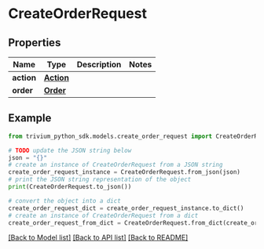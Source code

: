 # CreateOrderRequest


## Properties

Name | Type | Description | Notes
------------ | ------------- | ------------- | -------------
**action** | [**Action**](Action.md) |  | 
**order** | [**Order**](Order.md) |  | 

## Example

```python
from trivium_python_sdk.models.create_order_request import CreateOrderRequest

# TODO update the JSON string below
json = "{}"
# create an instance of CreateOrderRequest from a JSON string
create_order_request_instance = CreateOrderRequest.from_json(json)
# print the JSON string representation of the object
print(CreateOrderRequest.to_json())

# convert the object into a dict
create_order_request_dict = create_order_request_instance.to_dict()
# create an instance of CreateOrderRequest from a dict
create_order_request_from_dict = CreateOrderRequest.from_dict(create_order_request_dict)
```
[[Back to Model list]](../README.md#documentation-for-models) [[Back to API list]](../README.md#documentation-for-api-endpoints) [[Back to README]](../README.md)


